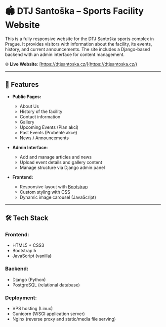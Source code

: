 # 🏟️ DTJ Santoška – Sports Facility Website

This is a fully responsive website for the DTJ Santoška sports complex in Prague. It provides visitors with information about the facility, its events, history, and current announcements. The site includes a Django-based backend with an admin interface for content management.

🌐 **Live Website**: [https://dtjsantoska.cz/](https://dtjsantoska.cz/)

---

## 📄 Features

- **Public Pages:**
  - About Us
  - History of the facility
  - Contact information
  - Gallery
  - Upcoming Events (Plan akcí)
  - Past Events (Proběhlé akce)
  - News / Announcements

- **Admin Interface:**
  - Add and manage articles and news
  - Upload event details and gallery content
  - Manage structure via Django admin panel

- **Frontend:**
  - Responsive layout with [Bootstrap](https://getbootstrap.com/)
  - Custom styling with CSS
  - Dynamic image carousel (JavaScript)

---

## 🛠️ Tech Stack

### Frontend:
- HTML5 + CSS3
- Bootstrap 5
- JavaScript (vanilla)

### Backend:
- Django (Python)
- PostgreSQL (relational database)

### Deployment:
- VPS hosting (Linux)
- Gunicorn (WSGI application server)
- Nginx (reverse proxy and static/media file serving)
